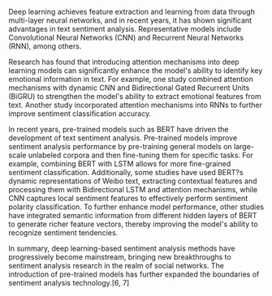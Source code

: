 
Deep learning achieves feature extraction and learning from data through multi-layer neural networks, and in recent years, it has shown significant advantages in text sentiment analysis. Representative models include Convolutional Neural Networks (CNN) and Recurrent Neural Networks (RNN), among others.

Research has found that introducing attention mechanisms into deep learning models can significantly enhance the model's ability to identify key emotional information in text. For example, one study combined attention mechanisms with dynamic CNN and Bidirectional Gated Recurrent Units (BiGRU) to strengthen the model's ability to extract emotional features from text. Another study incorporated attention mechanisms into RNNs to further improve sentiment classification accuracy.

In recent years, pre-trained models such as BERT have driven the development of text sentiment analysis. Pre-trained models improve sentiment analysis performance by pre-training general models on large-scale unlabeled corpora and then fine-tuning them for specific tasks. For example, combining BERT with LSTM allows for more fine-grained sentiment classification. Additionally, some studies have used BERT?s dynamic representations of Weibo text, extracting contextual features and processing them with Bidirectional LSTM and attention mechanisms, while CNN captures local sentiment features to effectively perform sentiment polarity classification. To further enhance model performance, other studies have integrated semantic information from different hidden layers of BERT to generate richer feature vectors, thereby improving the model's ability to recognize sentiment tendencies.

In summary, deep learning-based sentiment analysis methods have progressively become mainstream, bringing new breakthroughs to sentiment analysis research in the realm of social networks. The introduction of pre-trained models has further expanded the boundaries of sentiment analysis technology.[6, 7]
